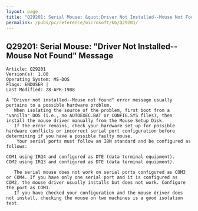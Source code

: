```yaml
---
layout: page
title: "Q29201: Serial Mouse: &quot;Driver Not Installed--Mouse Not Found&quot; Message"
permalink: /pubs/pc/reference/microsoft/kb/Q29201/
---
```


## Q29201: Serial Mouse: &quot;Driver Not Installed--Mouse Not Found&quot; Message

	Article: Q29201
	Version(s): 1.00
	Operating System: MS-DOS
	Flags: ENDUSER |
	Last Modified: 28-APR-1988
	
	A "Driver not installed--Mouse not found" error message usually
	pertains to a possible hardware problem.
	   When isolating the source of the problem, first boot from a
	"vanilla" DOS (i.e., no AUTOEXEC.BAT or CONFIG.SYS files), then
	install the mouse driver manually from the Mouse Setup Disk.
	   If the error remains, check your hardware set up for possible
	hardware conflicts or incorrect serial port configuration before
	determining if you have a possible faulty mouse.
	    Your serial ports must follow an IBM standard and be configured as
	follows:
	
	COM1 using IRQ4 and configured as DTE (data terminal equipment).
	COM2 using IRQ3 and configured as DTE (data terminal equipment).
	
	   The serial mouse does not work on serial ports configured as COM3
	or COM4. If you have only one serial port and it is configured as
	COM2, the mouse driver usually installs but does not work. Configure
	the port as COM1.
	   If you have checked your configuration and the mouse driver does
	not install, checking the mouse on two machines is a good isolation
	test.
